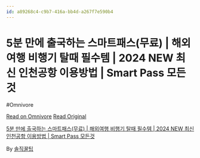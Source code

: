 ```yaml
---
id: a89268c4-c9b7-416a-bb4d-a267f7e590b4
---
```


# 5분 만에 출국하는 스마트패스(무료) | 해외여행 비행기 탈때 필수템 | 2024 NEW 최신 인천공항 이용방법 | Smart Pass 모든것
#Omnivore
 
[Read on Omnivore](https://omnivore.app/me/https-youtube-com-watch-v-vo-7-r-1-u-5-i-lf-8-18ff57977a4)
[Read Original](https://youtube.com/watch?v=VO7r1u5iLF8)
 
[5분 만에 출국하는 스마트패스(무료) | 해외여행 비행기 탈때 필수템 | 2024 NEW 최신 인천공항 이용방법 | Smart Pass 모든것](https://youtube.com/watch?v=VO7r1u5iLF8)

By [솔직꿀팁](https://www.youtube.com/@Honesttip)